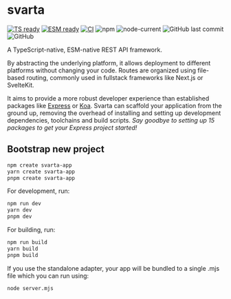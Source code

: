 # svarta

[![TS ready](https://img.shields.io/static/v1?label=&message=TS+ready&color=000000&logo=typescript)]()
[![ESM ready](https://img.shields.io/static/v1?label=&message=ESM+ready&color=%23000000&logo=javascript)]()
[![CI](https://github.com/marvin-j97/svarta/actions/workflows/ci.yml/badge.svg)](https://github.com/marvin-j97/svarta/actions/workflows/ci.yml)
![npm](https://img.shields.io/npm/v/svarta)
![node-current](https://img.shields.io/node/v/svarta)
![GitHub last commit](https://img.shields.io/github/last-commit/marvin-j97/svarta)
![GitHub](https://img.shields.io/github/license/marvin-j97/svarta)

A TypeScript-native, ESM-native REST API framework.

By abstracting the underlying platform, it allows deployment to different platforms without changing your code. Routes are organized using file-based routing, commonly used in fullstack frameworks like Next.js or SvelteKit.

It aims to provide a more robust developer experience than established packages like [Express](https://expressjs.com/) or [Koa](https://koajs.com/).
Svarta can scaffold your application from the ground up, removing the overhead of installing and setting up development dependencies, toolchains and build scripts. *Say goodbye to setting up 15 packages to get your Express project started!*

## Bootstrap new project

```bash
npm create svarta-app
yarn create svarta-app
pnpm create svarta-app
```

For development, run:

```bash
npm run dev
yarn dev
pnpm dev
```

For building, run:

```bash
npm run build
yarn build
pnpm build
```

If you use the standalone adapter, your app will be bundled to a single .mjs file which you can run using:

```bash
node server.mjs
```
